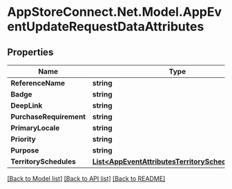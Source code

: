 # AppStoreConnect.Net.Model.AppEventUpdateRequestDataAttributes

## Properties

Name | Type | Description | Notes
------------ | ------------- | ------------- | -------------
**ReferenceName** | **string** |  | [optional] 
**Badge** | **string** |  | [optional] 
**DeepLink** | **string** |  | [optional] 
**PurchaseRequirement** | **string** |  | [optional] 
**PrimaryLocale** | **string** |  | [optional] 
**Priority** | **string** |  | [optional] 
**Purpose** | **string** |  | [optional] 
**TerritorySchedules** | [**List&lt;AppEventAttributesTerritorySchedulesInner&gt;**](AppEventAttributesTerritorySchedulesInner.md) |  | [optional] 

[[Back to Model list]](../README.md#documentation-for-models) [[Back to API list]](../README.md#documentation-for-api-endpoints) [[Back to README]](../README.md)

